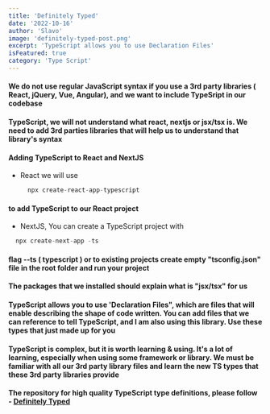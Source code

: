 ```yaml
---
title: 'Definitely Typed'
date: '2022-10-16'
author: 'Slavo'
image: 'definitely-typed-post.png'
excerpt: 'TypeScript allows you to use Declaration Files'
isFeatured: true
category: 'Type Script'
---
```


#### We do not use regular JavaScript syntax if you use a 3rd party libraries ( React, jQuery, Vue, Angular), and we want to include TypeSript in our codebase

#### TypeScript, we will not understand what react, nextjs or jsx/tsx is. We need to add 3rd parties libraries that will help us to understand that library's syntax

#### Adding TypeScript to React and NextJS

- React we will use

  ```js
    npx create-react-app-typescript
  ```

#### to add TypeScript to our React project

- NextJS, You can create a TypeScript project with

```js
  npx create-next-app -ts
 ```  

#### flag --ts ( typescript ) or to existing projects create empty "tsconfig.json" file in the root folder and run your project

#### The packages that we installed should explain what is "jsx/tsx" for us

#### TypeScript allows you to use 'Declaration Files", which are files that will enable describing the shape of code written. You can add files that we can reference to tell TypeScript, and I am also using this library. Use these types that just made up for you

#### TypeScript is complex, but it is worth learning & using. It's a lot of learning, especially when using some framework or library. We must be familiar with all our 3rd party library files and learn the new TS types that these 3rd party libraries provide

#### The repository for high quality TypeScript type definitions, please follow - [Definitely Typed](https://definitelytyped.org/)
